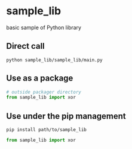 # sample_lib

basic sample of Python library

## Direct call

```shell
python sample_lib/sample_lib/main.py
```

## Use as a package

```python
# outside packager directory
from sample_lib import xor
```

## Use under the pip management

```shell
pip install path/to/sample_lib
```

```python
from sample_lib import xor
```
